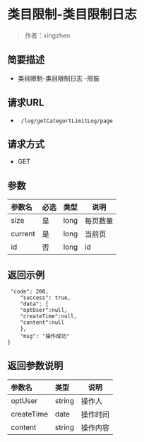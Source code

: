 # 类目限制-类目限制日志

> 作者：xingzhen

## 简要描述

- 类目限制-类目限制日志 -邢振

## 请求URL
- ` /log/getCategortLimitLog/page`
  
## 请求方式
- GET 

## 参数

|参数名|必选|类型|说明|
|:----    |:---|:----- |-----   |
|size |是  |long | 每页数量   |
|current |是  |long | 当前页    |
|id |否  |long |id |

## 返回示例 

``` 
 "code": 200,
    "success": true,
    "data": {
	"optUser":null,
	"createTime":null,
	"content":null
    },
    "msg": "操作成功"
}
```

## 返回参数说明 

|参数名|类型|说明|
|:-----  |:-----|-----                           |
|optUser |string   |操作人  |
|createTime |date   |操作时间  |
|content |string   |操作内容  |
